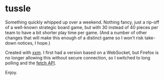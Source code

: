 # tussle

Something quickly whipped up over a weekend.
Nothing fancy, just a rip-off of a well-known strategic board game, but with 30 instead of 40 pieces per team to have a bit shorter play time per game. (And a number of other changes that will make this enough of a distinct game so I won't risk take-down notices, I hope.)

Created with [xxm](https://github.com/stijnsanders/xxm#xxm). I first had a version based on a WebSocket, but Firefox is no longer allowing this without secure connection, so I switched to long polling and the [fetch API](https://developer.mozilla.org/en-US/docs/Web/API/Fetch_API/Using_Fetch).

Enjoy.